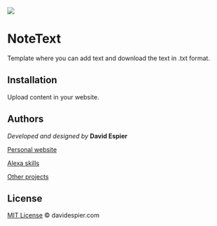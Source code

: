 <img src="https://i.postimg.cc/SsyBT9ZP/notetext.png">


# NoteText

Template where you can add text and download the text in .txt format.


## Installation

Upload content in your website.


## Authors

 *Developed and designed by*  **David Espier**


[Personal website](https://davidespier.com)

[Alexa skills](https://www.amazon.es/s?k=davidespier&i=alexa-skills)
        
[Other projects](https://github.com/davidespier?tab=repositories)


## License


[MIT License](https://choosealicense.com/licenses/mit/) © davidespier.com
